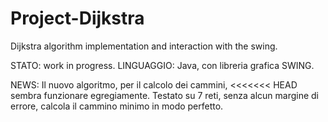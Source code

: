 # Project-Dijkstra
Dijkstra algorithm implementation and interaction with the swing.

STATO: work in progress.
LINGUAGGIO: Java, con libreria grafica SWING.

NEWS: Il nuovo algoritmo, per il calcolo dei cammini,
<<<<<<< HEAD
sembra funzionare egregiamente. Testato su 7 reti, senza alcun margine
di errore, calcola il cammino minimo in modo perfetto.
